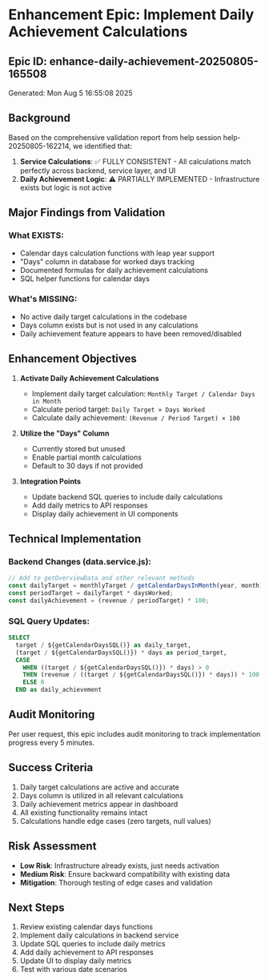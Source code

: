 # Enhancement Epic: Implement Daily Achievement Calculations

## Epic ID: enhance-daily-achievement-20250805-165508
Generated: Mon Aug 5 16:55:08 2025

## Background

Based on the comprehensive validation report from help session help-20250805-162214, we identified that:

1. **Service Calculations**: ✅ FULLY CONSISTENT - All calculations match perfectly across backend, service layer, and UI
2. **Daily Achievement Logic**: ⚠️ PARTIALLY IMPLEMENTED - Infrastructure exists but logic is not active

## Major Findings from Validation

### What EXISTS:
- Calendar days calculation functions with leap year support
- "Days" column in database for worked days tracking
- Documented formulas for daily achievement calculations
- SQL helper functions for calendar days

### What's MISSING:
- No active daily target calculations in the codebase
- Days column exists but is not used in any calculations
- Daily achievement feature appears to have been removed/disabled

## Enhancement Objectives

1. **Activate Daily Achievement Calculations**
   - Implement daily target calculation: `Monthly Target / Calendar Days in Month`
   - Calculate period target: `Daily Target × Days Worked`
   - Calculate daily achievement: `(Revenue / Period Target) × 100`

2. **Utilize the "Days" Column**
   - Currently stored but unused
   - Enable partial month calculations
   - Default to 30 days if not provided

3. **Integration Points**
   - Update backend SQL queries to include daily calculations
   - Add daily metrics to API responses
   - Display daily achievement in UI components

## Technical Implementation

### Backend Changes (data.service.js):
```javascript
// Add to getOverviewData and other relevant methods
const dailyTarget = monthlyTarget / getCalendarDaysInMonth(year, month);
const periodTarget = dailyTarget * daysWorked;
const dailyAchievement = (revenue / periodTarget) * 100;
```

### SQL Query Updates:
```sql
SELECT 
  target / ${getCalendarDaysSQL()} as daily_target,
  (target / ${getCalendarDaysSQL()}) * days as period_target,
  CASE 
    WHEN ((target / ${getCalendarDaysSQL()}) * days) > 0 
    THEN (revenue / ((target / ${getCalendarDaysSQL()}) * days)) * 100
    ELSE 0
  END as daily_achievement
```

## Audit Monitoring

Per user request, this epic includes audit monitoring to track implementation progress every 5 minutes.

## Success Criteria

1. Daily target calculations are active and accurate
2. Days column is utilized in all relevant calculations
3. Daily achievement metrics appear in dashboard
4. All existing functionality remains intact
5. Calculations handle edge cases (zero targets, null values)

## Risk Assessment

- **Low Risk**: Infrastructure already exists, just needs activation
- **Medium Risk**: Ensure backward compatibility with existing data
- **Mitigation**: Thorough testing of edge cases and validation

## Next Steps

1. Review existing calendar days functions
2. Implement daily calculations in backend service
3. Update SQL queries to include daily metrics
4. Add daily achievement to API responses
5. Update UI to display daily metrics
6. Test with various date scenarios
